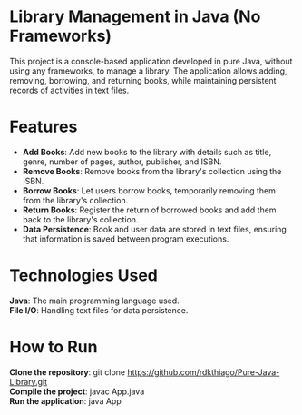# Library Management in Java (No Frameworks)
This project is a console-based application developed in pure Java, without using any frameworks, to manage a library. The application allows adding, removing, borrowing, and returning books, while maintaining persistent records of activities in text files.

# Features
<ul>
<li><b>Add Books</b>: Add new books to the library with details such as title, genre, number of pages, author, publisher, and ISBN. <br>
<li><b>Remove Books</b>: Remove books from the library's collection using the ISBN. <br>
<li><b>Borrow Books</b>: Let users borrow books, temporarily removing them from the library's collection. <br>
<li><b>Return Books</b>: Register the return of borrowed books and add them back to the library's collection. <br>
<li><b>Data Persistence</b>: Book and user data are stored in text files, ensuring that information is saved between program executions. <br>
</ul>

# Technologies Used
<b>Java</b>: The main programming language used. <br>
<b>File I/O</b>: Handling text files for data persistence.

# How to Run
<b>Clone the repository</b>: git clone https://github.com/rdkthiago/Pure-Java-Library.git <br>
<b>Compile the project</b>: javac App.java <br>
<b>Run the application</b>: java App
